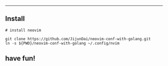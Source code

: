 ---

## Install

```shell
# install neovim

git clone https://github.com/JijunDai/neovim-conf-with-golang.git
ln -s ${PWD}/neovim-conf-with-golang ~/.config/nvim

```

## have fun!
